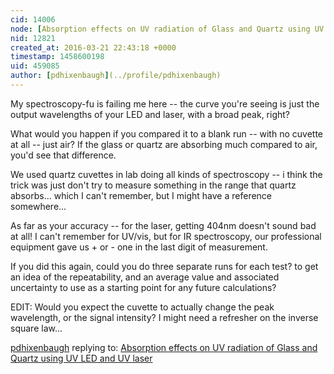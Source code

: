 ```yaml
---
cid: 14006
node: [Absorption effects on UV radiation of Glass and Quartz using UV LED and UV laser](../notes/dhaffnersr/03-09-2016/absorption-effects-on-uv-radiation-of-glass-and-quartz-using-uv-led-and-uv-laser)
nid: 12821
created_at: 2016-03-21 22:43:18 +0000
timestamp: 1458600198
uid: 459085
author: [pdhixenbaugh](../profile/pdhixenbaugh)
---
```


My spectroscopy-fu is failing me here -- the curve you're seeing is just the output wavelengths of your LED and laser, with a broad peak, right? 

What would you happen if you compared it to a blank run -- with no cuvette at all -- just air? If the glass or quartz are absorbing much compared to air, you'd see that difference.

We used quartz cuvettes in lab doing all kinds of spectroscopy -- i think the trick was just don't try to measure something in the range that quartz absorbs... which I can't remember, but I might have a reference somewhere...

As far as your accuracy -- for the laser, getting 404nm doesn't sound bad at all! I can't remember for UV/vis, but for IR spectroscopy, our professional equipment gave us + or - one in the last digit of measurement.

If you did this again, could you do three separate runs for each test? to get an idea of the repeatability, and an average value and associated uncertainty to use as a starting point for any future calculations?

EDIT: Would you expect the cuvette to actually change the peak wavelength, or the signal intensity? I might need a refresher on the inverse square law...

[pdhixenbaugh](../profile/pdhixenbaugh) replying to: [Absorption effects on UV radiation of Glass and Quartz using UV LED and UV laser](../notes/dhaffnersr/03-09-2016/absorption-effects-on-uv-radiation-of-glass-and-quartz-using-uv-led-and-uv-laser)

